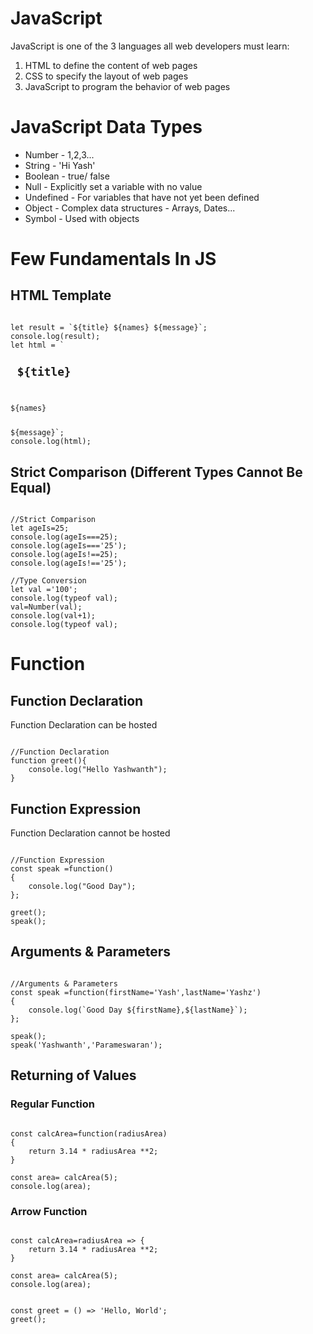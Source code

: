 # JavaScript
JavaScript is one of the 3 languages all web developers must learn:     

1. HTML to define the content of web pages    
2. CSS to specify the layout of web pages     
3. JavaScript to program the behavior of web pages

# JavaScript Data Types

+ Number - 1,2,3...
+ String - 'Hi Yash'
+ Boolean - true/ false
+ Null - Explicitly set a variable with no value
+ Undefined - For variables that have not yet been defined
+ Object - Complex data structures - Arrays, Dates...
+ Symbol - Used with objects

# Few Fundamentals In JS

## HTML Template

<pre><code>
let result = `${title} ${names} ${message}`;
console.log(result);
let html = `<h2> ${title} </h2> 
<p>${names}</p>
<span>${message}</span>`; 
console.log(html);
</code></pre>

## Strict Comparison (Different Types Cannot Be Equal)

<pre><code>
//Strict Comparison
let ageIs=25;
console.log(ageIs===25);
console.log(ageIs==='25');
console.log(ageIs!==25);
console.log(ageIs!=='25');

//Type Conversion
let val ='100';
console.log(typeof val);
val=Number(val);
console.log(val+1);
console.log(typeof val);
</code></pre>

# Function

## Function Declaration
Function Declaration can be hosted

<pre><code>
//Function Declaration
function greet(){
    console.log("Hello Yashwanth");
}
</code></pre>

## Function Expression
Function Declaration cannot be hosted

<pre><code>
//Function Expression
const speak =function()
{
    console.log("Good Day");
};

greet();
speak();
</code></pre>

## Arguments & Parameters
<pre><code>
//Arguments & Parameters
const speak =function(firstName='Yash',lastName='Yashz')
{
    console.log(`Good Day ${firstName},${lastName}`);
};

speak();
speak('Yashwanth','Parameswaran');
</code></pre>

## Returning of Values

### Regular Function
<pre><code>
const calcArea=function(radiusArea)
{
    return 3.14 * radiusArea **2;
}

const area= calcArea(5);
console.log(area);
</code></pre>

### Arrow Function
<pre><code>
const calcArea=radiusArea => {
    return 3.14 * radiusArea **2;
}

const area= calcArea(5);
console.log(area);
</code></pre>

<pre><code>
const greet = () => 'Hello, World';
greet();
</code></pre>
